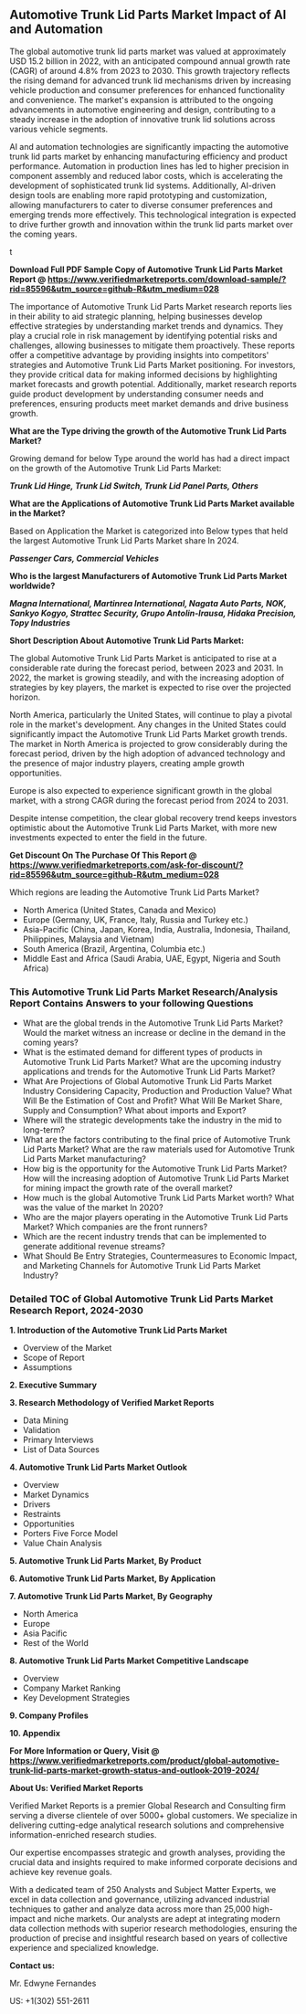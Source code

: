 <h2>Automotive Trunk Lid Parts Market Impact of AI and Automation</h2><p>The global automotive trunk lid parts market was valued at approximately USD 15.2 billion in 2022, with an anticipated compound annual growth rate (CAGR) of around 4.8% from 2023 to 2030. This growth trajectory reflects the rising demand for advanced trunk lid mechanisms driven by increasing vehicle production and consumer preferences for enhanced functionality and convenience. The market's expansion is attributed to the ongoing advancements in automotive engineering and design, contributing to a steady increase in the adoption of innovative trunk lid solutions across various vehicle segments.</p><p>AI and automation technologies are significantly impacting the automotive trunk lid parts market by enhancing manufacturing efficiency and product performance. Automation in production lines has led to higher precision in component assembly and reduced labor costs, which is accelerating the development of sophisticated trunk lid systems. Additionally, AI-driven design tools are enabling more rapid prototyping and customization, allowing manufacturers to cater to diverse consumer preferences and emerging trends more effectively. This technological integration is expected to drive further growth and innovation within the trunk lid parts market over the coming years.</p>t</p><p id="" class=""><strong>Download Full PDF Sample Copy of Automotive Trunk Lid Parts Market Report @ <a href="https://www.verifiedmarketreports.com/download-sample/?rid=85596&utm_source=github-R&utm_medium=028" target="_blank">https://www.verifiedmarketreports.com/download-sample/?rid=85596&utm_source=github-R&utm_medium=028</a></strong></p><p>The importance of&nbsp;Automotive Trunk Lid Parts Market research reports lies in their ability to aid strategic planning, helping businesses develop effective strategies by understanding market trends and dynamics. They play a crucial role in risk management by identifying potential risks and challenges, allowing businesses to mitigate them proactively. These reports offer a competitive advantage by providing insights into competitors' strategies and Automotive Trunk Lid Parts Market positioning. For investors, they provide critical data for making informed decisions by highlighting market forecasts and growth potential. Additionally, market research reports guide product development by understanding consumer needs and preferences, ensuring products meet market demands and drive business growth.</p><p><strong>What are the&nbsp;Type driving the growth of the Automotive Trunk Lid Parts Market?</strong></p><p id="" class="">Growing demand for below Type around the world has had a direct impact on the growth of the Automotive Trunk Lid Parts Market:</p><em><strong>Trunk Lid Hinge, Trunk Lid Switch, Trunk Lid Panel Parts, Others</strong></em></p><strong>What are the&nbsp;Applications&nbsp;of Automotive Trunk Lid Parts Market available in the Market?</strong></p><p id="" class="">Based on Application the Market is categorized into Below types that held the largest Automotive Trunk Lid Parts Market share In 2024.</p><em><strong>Passenger Cars, Commercial Vehicles</strong></em></p><strong>Who is the largest Manufacturers of Automotive Trunk Lid Parts Market worldwide?</strong></p><p><em><strong>Magna International, Martinrea International, Nagata Auto Parts, NOK, Sankyo Kogyo, Strattec Security, Grupo Antolin-Irausa, Hidaka Precision, Topy Industries</strong></em></p><p id="" class=""><strong>Short Description About Automotive Trunk Lid Parts Market:</strong></p><p>The global Automotive Trunk Lid Parts Market is anticipated to rise at a considerable rate during the forecast period, between 2023 and 2031. In 2022, the market is growing steadily, and with the increasing adoption of strategies by key players, the market is expected to rise over the projected horizon.</p><p>North America, particularly the United States, will continue to play a pivotal role in the market's development. Any changes in the United States could significantly impact the Automotive Trunk Lid Parts Market growth trends. The market in North America is projected to grow considerably during the forecast period, driven by the high adoption of advanced technology and the presence of major industry players, creating ample growth opportunities.</p><p>Europe is also expected to experience significant growth in the global market, with a strong CAGR during the forecast period from 2024 to 2031.</p><p>Despite intense competition, the clear global recovery trend keeps investors optimistic about the Automotive Trunk Lid Parts Market, with more new investments expected to enter the field in the future.</p><p id="" class=""><strong>Get Discount On The Purchase Of This Report @ <a href="https://www.verifiedmarketreports.com/ask-for-discount/?rid=85596&utm_source=github-R&utm_medium=028" target="_blank">https://www.verifiedmarketreports.com/ask-for-discount/?rid=85596&utm_source=github-R&utm_medium=028</a></strong></p>Which regions are leading the Automotive Trunk Lid Parts Market?</p><ul><li>North America (United States, Canada and Mexico)</li><li>Europe (Germany, UK, France, Italy, Russia and Turkey etc.)</li><li>Asia-Pacific (China, Japan, Korea, India, Australia, Indonesia, Thailand, Philippines, Malaysia and Vietnam)</li><li>South America (Brazil, Argentina, Columbia etc.)</li><li>Middle East and Africa (Saudi Arabia, UAE, Egypt, Nigeria and South Africa)</li></ul><h3 id="" class="">This Automotive Trunk Lid Parts Market Research/Analysis Report Contains Answers to your following Questions</h3><ul><li>What are the global trends in the Automotive Trunk Lid Parts Market? Would the market witness an increase or decline in the demand in the coming years?</li><li>What is the estimated demand for different types of products in Automotive Trunk Lid Parts Market? What are the upcoming industry applications and trends for the Automotive Trunk Lid Parts Market?</li><li>What Are Projections of Global Automotive Trunk Lid Parts Market Industry Considering Capacity, Production and Production Value? What Will Be the Estimation of Cost and Profit? What Will Be Market Share, Supply and Consumption? What about imports and Export?</li><li>Where will the strategic developments take the industry in the mid to long-term?</li><li>What are the factors contributing to the final price of Automotive Trunk Lid Parts Market? What are the raw materials used for Automotive Trunk Lid Parts Market manufacturing?</li><li>How big is the opportunity for the Automotive Trunk Lid Parts Market? How will the increasing adoption of Automotive Trunk Lid Parts Market for mining impact the growth rate of the overall market?</li><li>How much is the global Automotive Trunk Lid Parts Market worth? What was the value of the market In 2020?</li><li>Who are the major players operating in the Automotive Trunk Lid Parts Market? Which companies are the front runners?</li><li>Which are the recent industry trends that can be implemented to generate additional revenue streams?</li><li>What Should Be Entry Strategies, Countermeasures to Economic Impact, and Marketing Channels for Automotive Trunk Lid Parts Market Industry?</li></ul><h3 id="" class="">Detailed TOC of Global Automotive Trunk Lid Parts Market Research Report, 2024-2030</h3><p id="" class=""><strong>1. Introduction of the Automotive Trunk Lid Parts Market</strong></p><ul><li>Overview of the Market</li><li>Scope of Report</li><li>Assumptions</li></ul><p id="" class=""><strong>2. Executive Summary</strong></p><p id="" class=""><strong>3. Research Methodology of Verified Market Reports</strong></p><ul><li>Data Mining</li><li>Validation</li><li>Primary Interviews</li><li>List of Data Sources</li></ul><p id="" class=""><strong>4. Automotive Trunk Lid Parts Market Outlook</strong></p><ul><li>Overview</li><li>Market Dynamics</li><li>Drivers</li><li>Restraints</li><li>Opportunities</li><li>Porters Five Force Model</li><li>Value Chain Analysis</li></ul><p id="" class=""><strong>5. Automotive Trunk Lid Parts Market, By Product</strong></p><p id="" class=""><strong>6. Automotive Trunk Lid Parts Market, By Application</strong></p><p id="" class=""><strong>7. Automotive Trunk Lid Parts Market, By Geography</strong></p><ul><li>North America</li><li>Europe</li><li>Asia Pacific</li><li>Rest of the World</li></ul><p id="" class=""><strong>8. Automotive Trunk Lid Parts Market Competitive Landscape</strong></p><ul><li>Overview</li><li>Company Market Ranking</li><li>Key Development Strategies</li></ul><p id="" class=""><strong>9. Company Profiles</strong></p><p id="" class=""><strong>10. Appendix</strong></p><p id="" class=""><strong>For More Information or Query, Visit @ <a href="https://www.verifiedmarketreports.com/product/global-automotive-trunk-lid-parts-market-growth-status-and-outlook-2019-2024/" target="_blank">https://www.verifiedmarketreports.com/product/global-automotive-trunk-lid-parts-market-growth-status-and-outlook-2019-2024/</a></strong></p><p id="" class=""><strong>About Us: Verified Market Reports</strong></p><p id="" class="">Verified Market Reports is a premier Global Research and Consulting firm serving a diverse clientele of over 5000+ global customers. We specialize in delivering cutting-edge analytical research solutions and comprehensive information-enriched research studies.</p><p id="" class="">Our expertise encompasses strategic and growth analyses, providing the crucial data and insights required to make informed corporate decisions and achieve key revenue goals.</p><p id="" class="">With a dedicated team of 250 Analysts and Subject Matter Experts, we excel in data collection and governance, utilizing advanced industrial techniques to gather and analyze data across more than 25,000 high-impact and niche markets. Our analysts are adept at integrating modern data collection methods with superior research methodologies, ensuring the production of precise and insightful research based on years of collective experience and specialized knowledge.</p><p id="" class=""><strong>Contact us:</strong></p><p id="" class="">Mr. Edwyne Fernandes</p><p id="" class="">US: +1(302) 551-2611</p>